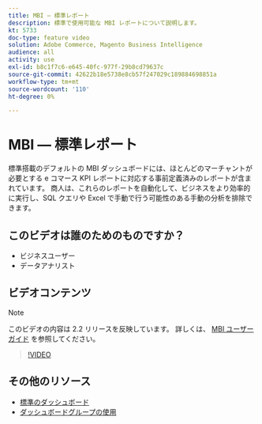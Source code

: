 ```yaml
---
title: MBI — 標準レポート
description: 標準で使用可能な MBI レポートについて説明します。
kt: 5733
doc-type: feature video
solution: Adobe Commerce, Magento Business Intelligence
audience: all
activity: use
exl-id: b8c1f7c6-e645-40fc-977f-29b8cd79637c
source-git-commit: 42622b18e5738e8cb57f247029c189884698851a
workflow-type: tm+mt
source-wordcount: '110'
ht-degree: 0%

---
```


# MBI — 標準レポート

標準搭載のデフォルトの MBI ダッシュボードには、ほとんどのマーチャントが必要とする e コマース KPI レポートに対応する事前定義済みのレポートが含まれています。 商人は、これらのレポートを自動化して、ビジネスをより効率的に実行し、SQL クエリや Excel で手動で行う可能性のある手動の分析を排除できます。

## このビデオは誰のためのものですか？

- ビジネスユーザー
- データアナリスト

## ビデオコンテンツ

>[!NOTE]
>
>このビデオの内容は 2.2 リリースを反映しています。 詳しくは、 [MBI ユーザーガイド](https://docs.magento.com/mbi/) を参照してください。

>[!VIDEO](https://video.tv.adobe.com/v/35987?quality=12&learn=on)

## その他のリソース

- [標準のダッシュボード](https://docs.magento.com/mbi/data-user/dashboards/dashboards-pro.html)
- [ダッシュボードグループの使用](https://docs.magento.com/mbi/data-user/dashboards/using-dashboard-groups.html)
